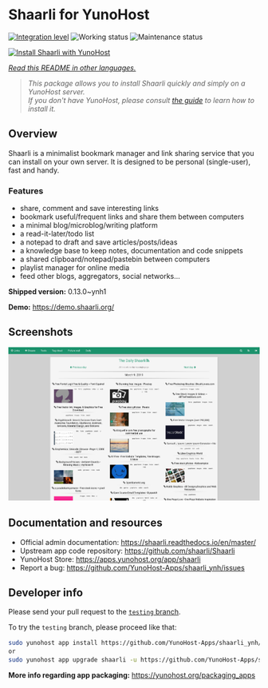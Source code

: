 <!--
N.B.: This README was automatically generated by <https://github.com/YunoHost/apps/tree/master/tools/readme_generator>
It shall NOT be edited by hand.
-->

# Shaarli for YunoHost

[![Integration level](https://dash.yunohost.org/integration/shaarli.svg)](https://dash.yunohost.org/appci/app/shaarli) ![Working status](https://ci-apps.yunohost.org/ci/badges/shaarli.status.svg) ![Maintenance status](https://ci-apps.yunohost.org/ci/badges/shaarli.maintain.svg)

[![Install Shaarli with YunoHost](https://install-app.yunohost.org/install-with-yunohost.svg)](https://install-app.yunohost.org/?app=shaarli)

*[Read this README in other languages.](./ALL_README.md)*

> *This package allows you to install Shaarli quickly and simply on a YunoHost server.*  
> *If you don't have YunoHost, please consult [the guide](https://yunohost.org/install) to learn how to install it.*

## Overview

Shaarli is a minimalist bookmark manager and link sharing service that you can install on your own server. It is designed to be personal (single-user), fast and handy.

### Features

- share, comment and save interesting links
- bookmark useful/frequent links and share them between computers
- a minimal blog/microblog/writing platform
- a read-it-later/todo list
- a notepad to draft and save articles/posts/ideas
- a knowledge base to keep notes, documentation and code snippets
- a shared clipboard/notepad/pastebin between computers
- playlist manager for online media
- feed other blogs, aggregators, social networks...


**Shipped version:** 0.13.0~ynh1

**Demo:** <https://demo.shaarli.org/>

## Screenshots

![Screenshot of Shaarli](./doc/screenshots/27wYsbC.png)

## Documentation and resources

- Official admin documentation: <https://shaarli.readthedocs.io/en/master/>
- Upstream app code repository: <https://github.com/shaarli/Shaarli>
- YunoHost Store: <https://apps.yunohost.org/app/shaarli>
- Report a bug: <https://github.com/YunoHost-Apps/shaarli_ynh/issues>

## Developer info

Please send your pull request to the [`testing` branch](https://github.com/YunoHost-Apps/shaarli_ynh/tree/testing).

To try the `testing` branch, please proceed like that:

```bash
sudo yunohost app install https://github.com/YunoHost-Apps/shaarli_ynh/tree/testing --debug
or
sudo yunohost app upgrade shaarli -u https://github.com/YunoHost-Apps/shaarli_ynh/tree/testing --debug
```

**More info regarding app packaging:** <https://yunohost.org/packaging_apps>

